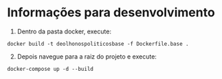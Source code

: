# Informações para desenvolvimento

1. Dentro da pasta docker, execute:
```
docker build -t deolhonospoliticosbase -f Dockerfile.base .
```

2. Depois navegue para a raiz do projeto e execute:
```
docker-compose up -d --build
```
